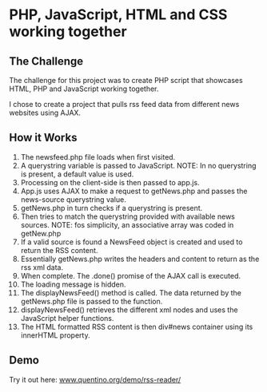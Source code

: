 # PHP, JavaScript, HTML and CSS working together 

## The Challenge
The challenge for this project was to create PHP script that showcases HTML, PHP and JavaScript working together.

I chose to create a project that pulls rss feed data from different news websites using AJAX.

## How it Works
1. The newsfeed.php file loads when first visited.
2. A querystring variable is passed to JavaScript. 
   NOTE: In no querystring is present, a default value is used.
3. Processing on the client-side is then passed to app.js.
4. App.js uses AJAX to make a request to getNews.php and passes the news-source querystring value.
5. getNews.php in turn checks if a querystring is present.
6. Then tries to match the querystring provided with available news sources.
    NOTE: fos simplicity, an associative array was coded in getNew.php
7. If a valid source is found a NewsFeed object is created and used to return the RSS content.
8. Essentially getNews.php writes the headers and content to return as the rss xml data.
9. When complete. The .done() promise of the AJAX call is executed.
10. The loading message is hidden.
11. The displayNewsFeed() method is called. The data returned by the getNews.php file is passed to the function.
12. displayNewsFeed() retrieves the different xml nodes and uses the JavaScript helper functions.
13. The HTML formatted RSS content is then div#news container using its innerHTML property.

## Demo
Try it out here: www.quentino.org/demo/rss-reader/
